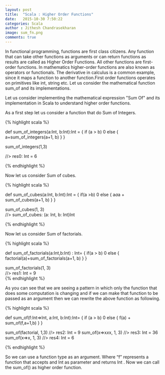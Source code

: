 ```yaml
---
layout: post
title:  "Scala : Higher Order Functions"
date:   2015-10-30 7:50:22
categories: Scala
author : Jithesh Chandrasekharan
image: sum_fn.png
comments: true
---
```


In functional programming, functions are first class citizens. Any function that can take other functions as arguments or can return functions as results are called as Higher Order Functions. All other functions are first-order functions. In mathematics higher-order functions are also known as operators or functionals. The derivative in calculus is a common example, since it maps a function to another function.First order functions operates on primitives like int, string etc. Let us consider the mathematical function sum_of and its implementations.

Let us consider implementing the mathematical expression "Sum Of" and its implementation in Scala to understand higher order functions.

As a first step let us consider a function that do Sum of Integers.

{% highlight scala %}

def sum_of_integers(a:Int, b:Int):Int =
{
	if (a > b)  0
	else
	{
	  a+sum_of_integers(a+1, b)
	}
}                                         
 
 sum_of_integers(1,3)

 //> res0: Int = 6                             

{% endhighlight %}

Now let us consider Sum of cubes.

{% highlight scala %}

def sum_of_cubes(a:Int, b:Int):Int =
 {
	if(a >b) 0
	else
	{
	  a*a*a + sum_of_cubes(a+1, b)
	}
 }                                                

sum_of_cubes(1, 3)  
//> sum_of_cubes: (a: Int, b: Int)Int   

{% endhighlight %}

Now let us consider Sum of factorials.

{% highlight scala %}

def sum_of_factorials(a:Int,b:Int) : Int=
{
   if(a > b) 0
   else
   {
   	  factorial(a)+sum_of_factorials(a+1, b)
   }
}                                         
	
sum_of_factorials(1, 3)  
//> res1: Int = 9                 
{% endhighlight %}

As you can see that we are seeing a pattern in which only the function that does some computation is changing and if we can make that function to be passed as an argument then we can rewrite the above function as following.

{% highlight scala %}

def sum_of(f:Int=>Int, a:Int, b:Int):Int=
{
	if (a > b) 0
	else
	{
		f(a) + sum_of(f,a+1,b)
	}
}                                         
	
 sum_of(factorial, 1,3)      //> res2: Int = 9
 sum_of(x=>x*x*x, 1, 3)      //> res3: Int = 36
 sum_of(x=>x, 1, 3)          //> res4: Int = 6

{% endhighlight %}

So we can use a function type as an argument. Where “f” represents a function that accepts and Int as parameter and returns Int . Now we can call the sum_of() as higher order function.








































